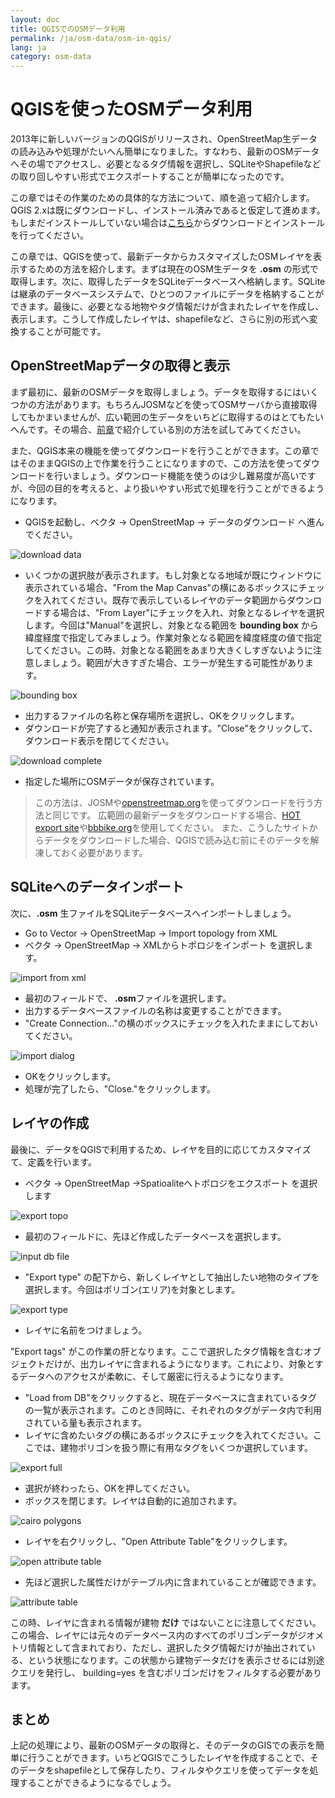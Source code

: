 ```yaml
---
layout: doc
title: QGISでのOSMデータ利用
permalink: /ja/osm-data/osm-in-qgis/
lang: ja
category: osm-data
---
```


QGISを使ったOSMデータ利用
=================
2013年に新しいバージョンのQGISがリリースされ、OpenStreetMap生データの読み込みや処理がたいへん簡単になりました。すなわち、最新のOSMデータへその場でアクセスし、必要となるタグ情報を選択し、SQLiteやShapefileなどの取り回しやすい形式でエクスポートすることが簡単になったのです。

この章ではその作業のための具体的な方法について、順を追って紹介します。QGIS 2.xは既にダウンロードし、インストール済みであると仮定して進めます。もしまだインストールしていない場合は[こちら](http://www.qgis.org/en/site/forusers/download.html)からダウンロードとインストールを行ってください。

この章では、QGISを使って、最新データからカスタマイズしたOSMレイヤを表示するための方法を紹介します。まずは現在のOSM生データを **.osm** の形式で取得します。次に、取得したデータをSQLiteデータベースへ格納します。SQLiteは継承のデータベースシステムで、ひとつのファイルにデータを格納することができます。最後に、必要となる地物やタグ情報だけが含まれたレイヤを作成し、表示します。こうして作成したレイヤは、shapefileなど、さらに別の形式へ変換することが可能です。

OpenStreetMapデータの取得と表示
---------------------------
まず最初に、最新のOSMデータを取得しましょう。データを取得するにはいくつかの方法があります。もちろんJOSMなどを使ってOSMサーバから直接取得してもかまいませんが、広い範囲の生データをいちどに取得するのはとてもたいへんです。その場合、[前章](/en/osm-data/getting-data)で紹介している別の方法を試してみてください。

また、QGIS本来の機能を使ってダウンロードを行うことができます。この章ではそのままQGISの上で作業を行うことになりますので、この方法を使ってダウンロードを行いましょう。ダウンロード機能を使うのは少し難易度が高いですが、今回の目的を考えると、より扱いやすい形式で処理を行うことができるようになります。

-   QGISを起動し、ベクタ -> OpenStreetMap -> データのダウンロード へ進んでください。

![download data][]

-   いくつかの選択肢が表示されます。もし対象となる地域が既にウィンドウに表示されている場合、"From the Map Canvas"の横にあるボックスにチェックを入れてください。既存で表示しているレイヤのデータ範囲からダウンロードする場合は、"From Layer"にチェックを入れ、対象となるレイヤを選択します。今回は"Manual"を選択し、対象となる範囲を **bounding box** から緯度経度で指定してみましょう。作業対象となる範囲を緯度経度の値で指定してください。この時、対象となる範囲をあまり大きくしすぎないように注意しましょう。範囲が大きすぎた場合、エラーが発生する可能性があります。

![bounding box][]

-   出力するファイルの名称と保存場所を選択し、OKをクリックします。
-   ダウンロードが完了すると通知が表示されます。"Close"をクリックして、ダウンロード表示を閉じてください。

![download complete][]

-   指定した場所にOSMデータが保存されています。

>   この方法は、JOSMや[openstreetmap.org](http://www.openstreetmap.org)を使ってダウンロードを行う方法と同じです。
>   広範囲の最新データをダウンロードする場合、[HOT export site](http://export.hotosm.org)や[bbbike.org](http://extract.bbbike.org/)を使用してください。
>   また、こうしたサイトからデータをダウンロードした場合、QGISで読み込む前にそのデータを解凍しておく必要があります。

SQLiteへのデータインポート
---------------------------
次に、**.osm** 生ファイルをSQLiteデータベースへインポートしましょう。

-	Go to Vector -> OpenStreetMap -> Import topology from XML
-   ベクタ -> OpenStreetMap -> XMLからトポロジをインポート を選択します。

![import from xml][]

-   最初のフィールドで、 **.osm**ファイルを選択します。
-   出力するデータベースファイルの名称は変更することができます。
-   "Create Connection..."の横のボックスにチェックを入れたままにしておいてください。

![import dialog][]

-   OKをクリックします。
-   処理が完了したら、"Close."をクリックします。

レイヤの作成
--------------
最後に、データをQGISで利用するため、レイヤを目的に応じてカスタマイズて、定義を行います。

-   ベクタ -> OpenStreetMap ->Spatioaliteへトポロジをエクスポート を選択します

![export topo][]

-   最初のフィールドに、先ほど作成したデータベースを選択します。

![input db file][]

-   "Export type" の配下から、新しくレイヤとして抽出したい地物のタイプを選択します。今回はポリゴン(エリア)を対象とします。

![export type][]

-   レイヤに名前をつけましょう。

"Export tags" がこの作業の肝となります。ここで選択したタグ情報を含むオブジェクトだけが、出力レイヤに含まれるようになります。これにより、対象とするデータへのアクセスが柔軟に、そして厳密に行えるようになります。

-   "Load from DB"をクリックすると、現在データベースに含まれているタグの一覧が表示されます。このとき同時に、それぞれのタグがデータ内で利用されている量も表示されます。
-   レイヤに含めたいタグの横にあるボックスにチェックを入れてください。ここでは、建物ポリゴンを扱う際に有用なタグをいくつか選択しています。

![export full][]

-   選択が終わったら、OKを押してください。
-   ボックスを閉じます。レイヤは自動的に追加されます。

![cairo polygons][]

-   レイヤを右クリックし、"Open Attribute Table"をクリックします。

![open attribute table][]

-   先ほど選択した属性だけがテーブル内に含まれていることが確認できます。

![attribute table][]

この時、レイヤに含まれる情報が建物 **だけ** ではないことに注意してください。この場合、レイヤには元々のデータベース内のすべてのポリゴンデータがジオメトリ情報として含まれており、ただし、選択したタグ情報だけが抽出されている、という状態になります。この状態から建物データだけを表示させるには別途クエリを発行し、 building=yes を含むポリゴンだけをフィルタする必要があります。

まとめ
-------
上記の処理により、最新のOSMデータの取得と、そのデータのGISでの表示を簡単に行うことができます。いちどQGISでこうしたレイヤを作成することで、そのデータをshapefileとして保存したり、フィルタやクエリを使ってデータを処理することができるようになるでしょう。

[download data]: /images/jp/osm-data/osm-in-qgis/download_data.png
[bounding box]: /images/jp/osm-data/osm-in-qgis/bounding_box.png
[download complete]: /images/jp/osm-data/osm-in-qgis/download_complete.png
[import from xml]: /images/jp/osm-data/osm-in-qgis/import_topo_from_xml.png
[import dialog]: /images/jp/osm-data/osm-in-qgis/import_dialog.png
[export topo]: /images/jp/osm-data/osm-in-qgis/export_topo.png
[input db file]: /images/jp/osm-data/osm-in-qgis/input_db_file.png
[export type]: /images/jp/osm-data/osm-in-qgis/export_type.png
[export full]: /images/jp/osm-data/osm-in-qgis/export_full.png
[cairo polygons]: /images/jp/osm-data/osm-in-qgis/cairo_polygons.png
[open attribute table]: /images/jp/osm-data/osm-in-qgis/open_attribute_table.png
[attribute table]: /images/jp/osm-data/osm-in-qgis/attribute_table.png
